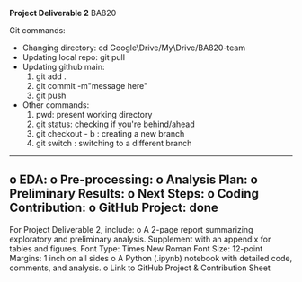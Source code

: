 **Project Deliverable 2**
BA820

Git commands: 
- Changing directory: cd Google\Drive/My\Drive/BA820-team
- Updating local repo: git pull
- Updating github main:
    1. git add .
    2. git commit -m"message here"
    3. git push
- Other commands:
    1. pwd:  present working directory
    2. git status: checking if you're behind/ahead
    3. git checkout - b <branch-name>: creating a new branch
    4. git switch <branch-name>: switching to a different branch
---------------------------------
o EDA: 
o Pre-processing: 
o Analysis Plan: 
o Preliminary Results: 
o Next Steps: 
o Coding Contribution:
o GitHub Project: done  
----------------------------------
For Project Deliverable 2, include:
o A 2-page report summarizing exploratory and preliminary analysis. Supplement with an appendix for
tables and figures.
Font Type: Times New Roman
Font Size: 12-point
Margins: 1 inch on all sides
o A Python (.ipynb) notebook with detailed code, comments, and analysis.
o Link to GitHub Project & Contribution Sheet
